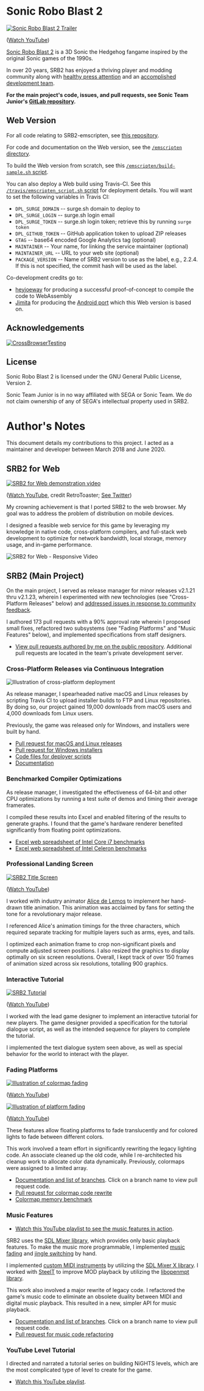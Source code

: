 # Sonic Robo Blast 2

[![Sonic Robo Blast 2 Trailer](https://github.com/mazmazz/SRB2-emscripten/raw/main/.portfolio/srb2-trailer.gif)](https://www.youtube.com/watch?v=Ia097A0pKNM)

([Watch YouTube](https://www.youtube.com/watch?v=Ia097A0pKNM))


[Sonic Robo Blast 2](https://srb2.org/) is a 3D Sonic the Hedgehog fangame inspired by the original
Sonic games of the 1990s.

In over 20 years, SRB2 has enjoyed a thriving player and modding community
along with [healthy press attention](https://gizmodo.com/the-fan-made-sonic-game-that-wont-die-1784015622)
and an [accomplished development team](http://wiki.srb2.org/wiki/Sonic_Team_Junior).

**For the main project's code, issues, and pull requests, see Sonic Team Junior's [GitLab repository](https://git.do.srb2.org/STJr/SRB2).**

## Web Version

For all code relating to SRB2-emscripten, see [this repository](https://github.com/mazmazz/SRB2/tree/emscripten-ver0).

For code and documentation on the Web version, see the [`/emscripten` directory](https://github.com/mazmazz/SRB2/tree/emscripten-ver0/emscripten). 

To build the Web version from scratch, see this [`/emscripten/build-sample.sh` script](https://github.com/mazmazz/SRB2/blob/emscripten-ver0/emscripten/build-sample.sh).

You can also deploy a Web build using Travis-CI. See this [`/travis/emscripten_script.sh` script](https://github.com/mazmazz/SRB2/blob/emscripten-ver0/travis/emscripten_script.sh) for deployment details. You will
want to set the following variables in Travis CI:

* `DPL_SURGE_DOMAIN` -- surge.sh domain to deploy to
* `DPL_SURGE_LOGIN` -- surge.sh login email
* `DPL_SURGE_TOKEN` -- surge.sh login token; retrieve this by running `surge token`
* `DPL_GITHUB_TOKEN` -- GitHub application token to upload ZIP releases
* `GTAG` -- base64 encoded Google Analytics tag (optional)
* `MAINTAINER` -- Your name, for linking the service maintainer (optional)
* `MAINTAINER_URL` -- URL to your web site (optional)
* `PACKAGE_VERSION` -- Name of SRB2 version to use as the label, e.g., 2.2.4. If this is not specified, the commit hash will be used as the label.

Co-development credits go to:

* [heyjoeway](https://github.com/heyjoeway) for producing a successful proof-of-concept to compile the code to WebAssembly
* [Jimita](https://github.com/Jimita) for producing the [Android port](https://github.com/Jimita/SRB2/tree/android-port-next) which this Web version is based on.

## Acknowledgements

[![CrossBrowserTesting](https://github.com/mazmazz/SRB2-emscripten/raw/main/.portfolio/CBT_OS-logo_2Color-H.png)](https://crossbrowsertesting.com/)

## License

Sonic Robo Blast 2 is licensed under the GNU General Public License, Version 2.

Sonic Team Junior is in no way affiliated with SEGA or Sonic Team. We do not claim ownership of any of SEGA's intellectual property used in SRB2.

# Author's Notes

This document details my contributions to this project. I acted as a maintainer and developer between
March 2018 and June 2020. 

## SRB2 for Web

[![SRB2 for Web demonstration video](https://github.com/mazmazz/SRB2-emscripten/raw/main/.portfolio/srb2-web.gif)](https://www.youtube.com/watch?v=cr6wUse4eGk) 

([Watch YouTube](https://www.youtube.com/watch?v=cr6wUse4eGk), credit RetroToaster; [See Twitter](https://twitter.com/digimazmazz/status/1274025864704004108))

My crowning achievement is that I ported SRB2 to the web browser. My goal was to address the problem of distribution on mobile devices. 

I designed a feasible web service for this game by leveraging my knowledge in native code, cross-platform compilers, and full-stack web development to optimize for network bandwidth, local storage, memory usage, and in-game performance.

![SRB2 for Web - Responsive Video](https://github.com/mazmazz/SRB2-emscripten/raw/main/.portfolio/srb2-responsive.gif)

## SRB2 (Main Project)

On the main project, I served as release manager for minor releases v2.1.21 thru v2.1.23,
wherein I experimented with new technologies (see "Cross-Platform Releases" below) and 
[addressed issues in response to community feedback](https://git.do.srb2.org/STJr/SRB2/issues/38).

I authored 173 pull requests with a 90% approval rate wherein I proposed small fixes, refactored two subsystems (see "Fading Platforms" and "Music Features" below), and implemented specifications from staff designers. 

* [View pull requests authored by me on the public repository](https://git.do.srb2.org/STJr/SRB2/merge_requests?scope=all&utf8=%E2%9C%93&state=all&author_username=mazmazz_). Additional pull requests are located in the team's private development server.

### Cross-Platform Releases via Continuous Integration

![Illustration of cross-platform deployment](https://github.com/mazmazz/SRB2-emscripten/raw/main/.portfolio/DeployerOSXExample.png)

As release manager, I spearheaded native macOS and Linux releases by scripting Travis CI to
upload installer builds to FTP and Linux repositories. By doing so, our project gained 19,000 downloads
from macOS users and 4,000 downloads fom Linux users.

Previously, the game was released only for Windows, and installers were built by hand.

* [Pull request for macOS and Linux releases](https://git.do.srb2.org/KartKrew/Kart-Public/merge_requests/8)
* [Pull request for Windows installers](https://git.do.srb2.org/KartKrew/Kart-Public/merge_requests/7)
* [Code files for deployer scripts](https://github.com/STJr/Kart-Public/tree/7806c43ecff710b000cb224b7408e763fdff7a98/deployer)
* [Documentation](http://wiki.srb2.org/wiki/User:Digiku/Cross-platform_deployment)

### Benchmarked Compiler Optimizations

As release manager, I investigated the effectiveness of 64-bit and other CPU optimizations by running a test suite
of demos and timing their average framerates. 

I compiled these results into Excel and enabled filtering of the results to generate graphs. I found that the
game's hardware renderer benefited significantly from floating point optimizations.

* [Excel web spreadsheet of Intel Core i7 benchmarks](https://1drv.ms/x/s!AsVXpI8zaxfAjbE2_os5Ymr_0UBB5g?e=9n8BaD)
* [Excel web spreadsheet of Intel Celeron benchmarks](https://1drv.ms/x/s!AsVXpI8zaxfAjbE0JgIfT4O6VwRGHQ?e=64m1n1)

### Professional Landing Screen

[![SRB2 Title Screen](https://github.com/mazmazz/SRB2-emscripten/raw/main/.portfolio/srb2-title.gif)](https://www.youtube.com/watch?v=BGfIGuc9viA)

([Watch YouTube](https://www.youtube.com/watch?v=BGfIGuc9viA))

I worked with industry animator [Alice de Lemos](https://twitter.com/AliceAlacroix) to implement her hand-drawn title animation.
This animation was acclaimed by fans for setting the tone for a revolutionary major release.

I referenced Alice's animation timings for the three characters, which required separate tracking for multiple layers such as
arms, eyes, and tails.

I optimized each animation frame to crop non-significant pixels and compute adjusted screen positions.
I also resized the graphics to display optimally on six screen resolutions. Overall, I kept track of
over 150 frames of animation sized across six resolutions, totalling 900 graphics.

### Interactive Tutorial

[![SRB2 Tutorial](https://github.com/mazmazz/SRB2-emscripten/raw/main/.portfolio/srb2-tutorial.gif)](https://www.youtube.com/watch?v=N8nv23OcQ40)

([Watch YouTube](https://www.youtube.com/watch?v=N8nv23OcQ40))

I worked with the lead game designer to implement an interactive tutorial for new players. The
game designer provided a specification for the tutorial dialogue script, as well as the intended
sequence for players to complete the tutorial.

I implemented the text dialogue system seen above, as well as special behavior for the world
to interact with the player.

### Fading Platforms

[![Illustration of colormap fading](https://github.com/mazmazz/SRB2-emscripten/raw/main/.portfolio/srb2-colormap.gif)](https://youtu.be/xuIWzMJX0_c)

([Watch YouTube](https://youtu.be/xuIWzMJX0_c))

[![Illustration of platform fading](https://github.com/mazmazz/SRB2-emscripten/raw/main/.portfolio/srb2-fading.gif)](https://www.youtube.com/watch?v=L6h5f3h3B3s)

([Watch YouTube](https://www.youtube.com/watch?v=L6h5f3h3B3s))

These features allow floating platforms to fade translucently and for colored lights to fade between
different colors.

This work involved a team effort in significantly rewriting the legacy lighting code.
An associate cleaned up the old code, while I re-architected his cleanup work to allocate color data dynamically.
Previously, colormaps were assigned to a limited array.

* [Documentation and list of branches](https://github.com/mazmazz/SRB2/wiki/Fade-FOF-Test). Click on a branch name to view pull request code.
* [Pull request for colormap code rewrite](https://github.com/STJr/SRB2/compare/SRB2_release_2.1.21...mazmazz:public-colormap-overhaul)
* [Colormap memory benchmark](https://youtu.be/qYQD5juqlPc)

### Music Features

* [Watch this YouTube playlist to see the music features in action](https://www.youtube.com/watch?v=DMB5qy3dMEU&index=4&list=PLVIEmOPX_YO1sFlGCLZA1Q-ujL30rTM3b).

SRB2 uses the [SDL Mixer library](https://github.com/SDL-mirror/SDL_mixer), which provides only basic playback features. To make the music more programmable, I implemented [music fading](https://www.youtube.com/watch?v=QSBjUThemKI&list=PLVIEmOPX_YO1sFlGCLZA1Q-ujL30rTM3b&t=0s&index=3) and [jingle switching](https://www.youtube.com/watch?v=1KNtCrbQ-Zo&list=PLVIEmOPX_YO1sFlGCLZA1Q-ujL30rTM3b&t=0s&index=4) by hand.

I implemented [custom MIDI instruments](https://www.youtube.com/watch?v=DMB5qy3dMEU&list=PLVIEmOPX_YO1sFlGCLZA1Q-ujL30rTM3b&t=0s&index=5) by utilizing the [SDL Mixer X library](https://github.com/WohlSoft/SDL-Mixer-X). I worked with [SteelT](https://github.com/SteelT) to improve MOD playback by utilizing the [libopenmpt library](https://github.com/OpenMPT/openmpt).

This work also involved a major rewrite of legacy code. I refactored the game's music code to eliminate
an obsolete duality between MIDI and digital music playback. This resulted in a new, simpler API for music playback.

* [Documentation and list of branches](https://github.com/mazmazz/SRB2/wiki/MusicPlus-Test). Click on a branch name to view pull request code.
* [Pull request for music code refactoring](https://git.do.srb2.org/STJr/SRB2/merge_requests/278)

### YouTube Level Tutorial

I directed and narrated a tutorial series on building NiGHTS levels, which are the most complicated
type of level to create for the game.

* [Watch this YouTube playlist](https://www.youtube.com/watch?v=BnQLd8gxEUM&index=2&list=PLVIEmOPX_YO2IhFaUJapT4zAsGdUkJK8Q&t=0s).
